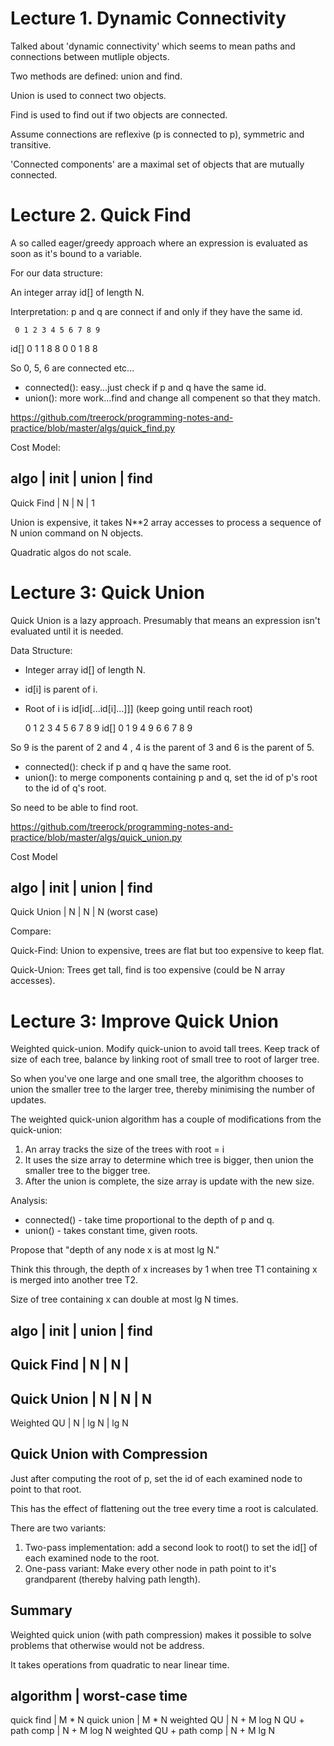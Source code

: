 # Lecture 1. Dynamic Connectivity

Talked about 'dynamic connectivity' which seems to mean paths and connections between mutliple objects.

Two methods are defined: union and find.

Union is used to connect two objects.

Find is used to find out if two objects are connected.

Assume connections are reflexive (p is connected to p), symmetric and transitive.

'Connected components' are a maximal set of objects that are mutually connected.

# Lecture 2. Quick Find

A so called eager/greedy approach where an expression is evaluated as soon as it's bound to a variable.

For our data structure:

An integer array id[] of length N.

Interpretation: p and q are connect if and only if they have the same id.

     0 1 2 3 4 5 6 7 8 9
id[] 0 1 1 8 8 0 0 1 8 8

So 0, 5, 6 are connected etc...

* connected(): easy...just check if p and q have the same id.
* union(): more work...find and change all compenent so that they match.

https://github.com/treerock/programming-notes-and-practice/blob/master/algs/quick_find.py

Cost Model:

algo        | init | union | find
----------------------------------
Quick Find  |  N   |   N   |   1

Union is expensive, it takes N**2 array accesses to process a sequence of N union command on N objects.

Quadratic algos do not scale.

# Lecture 3: Quick Union

Quick Union is a lazy approach. Presumably that means an expression isn't evaluated until it is needed.

Data Structure:

* Integer array id[] of length N.
* id[i] is parent of i.
* Root of i is id[id[...id[i]...]]] (keep going until reach root)

     0 1 2 3 4 5 6 7 8 9
id[] 0 1 9 4 9 6 6 7 8 9

So 9 is the parent of 2 and 4 , 4 is the parent of 3 and 6 is the parent of 5.

* connected(): check if p and q have the same root.
* union(): to merge components containing p and q, set the id of p's root to the id of q's root.

So need to be able to find root.

https://github.com/treerock/programming-notes-and-practice/blob/master/algs/quick_union.py

Cost Model

algo        | init | union | find
----------------------------------
Quick Union |  N   |   N   |   N (worst case)

Compare:

Quick-Find: Union to expensive, trees are flat but too expensive to keep flat.

Quick-Union: Trees get tall, find is too expensive (could be N array accesses).

# Lecture 3: Improve Quick Union

Weighted quick-union. Modify quick-union to avoid tall trees. Keep track of size of each tree, balance by linking root of small tree to root of larger tree.

So when you've one large and one small tree, the algorithm chooses to union the smaller tree to the larger tree, thereby minimising the number of updates.

The weighted quick-union algorithm has a couple of modifications from the quick-union:

1. An array tracks the size of the trees with root = i
2. It uses the size array to determine which tree is bigger, then union the smaller tree to the bigger tree.
3. After the union is complete, the size array is update with the new size.

Analysis:

* connected() - take time proportional to the depth of p and q.
* union() - takes constant time, given roots.

Propose that "depth of any node x is at most lg N."

Think this through, the depth of x increases by 1 when tree T1 containing x is merged into another tree T2.

Size of tree containing x can double at most lg N times.


algo        | init | union | find
----------------------------------
Quick Find  |  N   |   N   |
----------------------------------
Quick Union |  N   |   N   |  N
----------------------------------
Weighted QU |  N   |  lg N | lg N

## Quick Union with Compression

Just after computing the root of p, set the id of each examined node to point to that root.

This has the effect of flattening out the tree every time a root is calculated.

There are two variants:

1. Two-pass implementation: add a second look to root() to set the id[] of each examined node to the root.
2. One-pass variant: Make every other node in path point to it's grandparent (thereby halving path length).

## Summary

Weighted quick union (with path compression) makes it possible to solve problems that otherwise would not be address.

It takes operations from quadratic to near linear time.

algorithm               |    worst-case time
-----------------------------------
quick find              |      M * N
quick union             |      M * N
weighted QU             |      N + M log N
QU + path comp          |      N + M log N
weighted QU + path comp |      N + M lg N